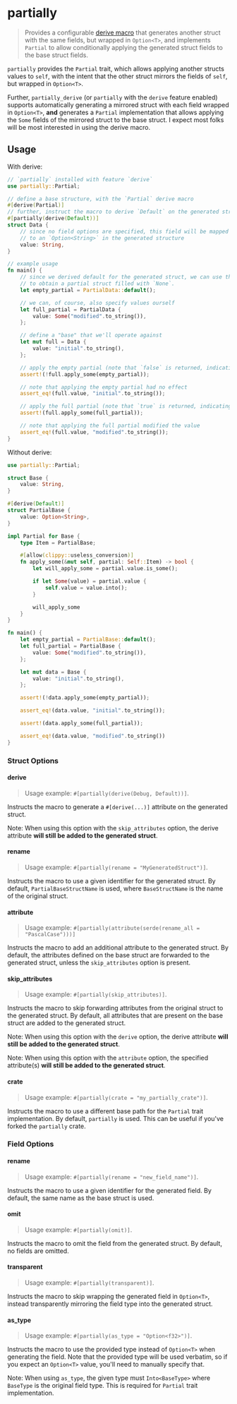 # partially

> Provides a configurable [derive macro](https://doc.rust-lang.org/reference/procedural-macros.html#derive-macros) that generates another struct with the same fields, but wrapped in `Option<T>`, and implements `Partial` to allow conditionally applying the generated struct fields to the base struct fields.

`partially` provides the `Partial` trait, which allows applying another structs values to `self`, with the intent that the other struct mirrors the fields of `self`, but wrapped in `Option<T>`.

Further, `partially_derive` (or `partially` with the `derive` feature enabled) supports automatically generating a mirrored struct with each field wrapped in `Option<T>`, **and** generates a `Partial` implementation that allows applying the `Some` fields of the mirrored struct to the base struct. I expect most folks will be most interested in using the derive macro.

## Usage

With derive:

```rust
// `partially` installed with feature `derive`
use partially::Partial;

// define a base structure, with the `Partial` derive macro
#[derive(Partial)]
// further, instruct the macro to derive `Default` on the generated structure
#[partially(derive(Default))]
struct Data {
    // since no field options are specified, this field will be mapped
    // to an `Option<String>` in the generated structure
    value: String,
}

// example usage
fn main() {
    // since we derived default for the generated struct, we can use that
    // to obtain a partial struct filled with `None`.
    let empty_partial = PartialData::default();

    // we can, of course, also specify values ourself
    let full_partial = PartialData {
        value: Some("modified".to_string()),
    };

    // define a "base" that we'll operate against
    let mut full = Data {
        value: "initial".to_string(),
    };

    // apply the empty partial (note that `false` is returned, indicating nothing was applied)
    assert!(!full.apply_some(empty_partial));

    // note that applying the empty partial had no effect
    assert_eq!(full.value, "initial".to_string());

    // apply the full partial (note that `true` is returned, indicating something was applied)
    assert!(full.apply_some(full_partial));

    // note that applying the full partial modified the value
    assert_eq!(full.value, "modified".to_string());
}
```

Without derive:

```rust
use partially::Partial;

struct Base {
    value: String,
}

#[derive(Default)]
struct PartialBase {
    value: Option<String>,
}

impl Partial for Base {
    type Item = PartialBase;

    #[allow(clippy::useless_conversion)]
    fn apply_some(&mut self, partial: Self::Item) -> bool {
        let will_apply_some = partial.value.is_some();

        if let Some(value) = partial.value {
            self.value = value.into();
        }

        will_apply_some
    }
}

fn main() {
    let empty_partial = PartialBase::default();
    let full_partial = PartialBase {
        value: Some("modified".to_string()),
    };

    let mut data = Base {
        value: "initial".to_string(),
    };

    assert!(!data.apply_some(empty_partial));

    assert_eq!(data.value, "initial".to_string());

    assert!(data.apply_some(full_partial));

    assert_eq!(data.value, "modified".to_string())
}

```

### Struct Options

#### derive

> Usage example: `#[partially(derive(Debug, Default))]`.

Instructs the macro to generate a `#[derive(...)]` attribute on the generated struct.

Note: When using this option with the `skip_attributes` option, the derive attribute **will still be added to the generated struct**.

#### rename

> Usage example: `#[partially(rename = "MyGeneratedStruct")]`.

Instructs the macro to use a given identifier for the generated struct. By default, `PartialBaseStructName` is used, where `BaseStructName` is the name of the original struct.

#### attribute

> Usage example: `#[partially(attribute(serde(rename_all = "PascalCase")))]`

Instructs the macro to add an additional attribute to the generated struct. By default, the attributes defined on the base struct are forwarded to the generated struct, unless the `skip_attributes` option is present.

#### skip_attributes

> Usage example: `#[partially(skip_attributes)]`.

Instructs the macro to skip forwarding attributes from the original struct to the generated struct. By default, all attributes that are present on the base struct are added to the generated struct.

Note: When using this option with the `derive` option, the derive attribute **will still be added to the generated struct**.

Note: When using this option with the `attribute` option, the specified attribute(s) **will still be added to the generated struct**.

#### crate

> Usage example: `#[partially(crate = "my_partially_crate")]`.

Instructs the macro to use a different base path for the `Partial` trait implementation. By default, `partially` is used. This can be useful if you've forked the `partially` crate.

### Field Options

#### rename

> Usage example: `#[partially(rename = "new_field_name")]`.

Instructs the macro to use a given identifier for the generated field. By default, the same name as the base struct is used.

#### omit

> Usage example: `#[partially(omit)]`.

Instructs the macro to omit the field from the generated struct. By default, no fields are omitted.

#### transparent

> Usage example: `#[partially(transparent)]`.

Instructs the macro to skip wrapping the generated field in `Option<T>`, instead transparently mirroring the field type into the generated struct.

#### as_type

> Usage example: `#[partially(as_type = "Option<f32>")]`.

Instructs the macro to use the provided type instead of `Option<T>` when generating the field. Note that the provided type will be used verbatim, so if you expect an `Option<T>` value, you'll need to manually specify that.

Note: When using `as_type`, the given type must `Into<BaseType>` where `BaseType` is the original field type. This is required for `Partial` trait implementation.
